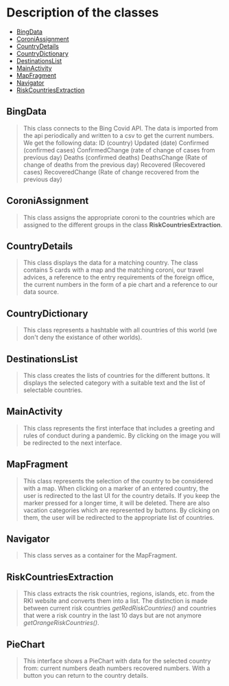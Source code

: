# Description of the classes

- [BingData](classes.md#BingData)
- [CoroniAssignment](classes.md#CoroniAssignment)
- [CountryDetails](classes.md#CountryDetails)
- [CountryDictionary](classes.md#CountryDictionary)
- [DestinationsList](classes.md#DestinationsList)
- [MainActivity](classes.md#MainActivity)
- [MapFragment](classes.md#MapFragment)
- [Navigator](classes.md#Navigator)
- [RiskCountriesExtraction](classes.md#RiskCountriesExtraction)

## BingData

>This class connects to the Bing Covid API. The data is imported from the api periodically and written to a csv to get the current numbers.
 We get the following data:
 ID (country)
 Updated (date)
 Confirmed (confirmed cases)
 ConfirmedChange (rate of change of cases from previous day)
 Deaths (confirmed deaths)
 DeathsChange (Rate of change of deaths from the previous day)
 Recovered (Recovered cases)
 RecoveredChange (Rate of change recovered from the previous day)


## CoroniAssignment

>This class assigns the appropriate coroni to the countries which are assigned to the different groups in the class **RiskCountriesExtraction**.


## CountryDetails

>This class displays the data for a matching country.
 The class contains 5 cards with
 a map and the matching coroni,
 our travel advices,
 a reference to the entry requirements of the foreign office,
 the current numbers in the form of a pie chart and
 a reference to our data source.


## CountryDictionary

>This class represents a hashtable with all countries of this world (we don't deny the existance of other worlds).


## DestinationsList

>This class creates the lists of countries for the different buttons.
 It displays the selected category with a suitable text and the list of selectable countries.


## MainActivity

>This class represents the first interface that includes a greeting and rules of conduct during a pandemic.
 By clicking on the image you will be redirected to the next interface.


## MapFragment

>This class represents the selection of the country to be considered with a map.
 When clicking on a marker of an entered country, the user is redirected to the last UI for the country details. If you keep the marker pressed for a longer time, it will be deleted.
 There are also vacation categories which are represented by buttons.
 By clicking on them, the user will be redirected to the appropriate list of countries.


## Navigator

>This class serves as a container for the MapFragment.


## RiskCountriesExtraction

>This class extracts the risk countries, regions, islands, etc. from the RKI website and converts them into a list.
 The distinction is made between current risk countries *getRedRiskCountries()* and countries that were a risk country in
 the last 10 days but are not anymore *getOrangeRiskCountries()*.


## PieChart

>This interface shows a PieChart with data for the selected country from:
current numbers
death numbers
recovered numbers. With a button you can return to the country details.

